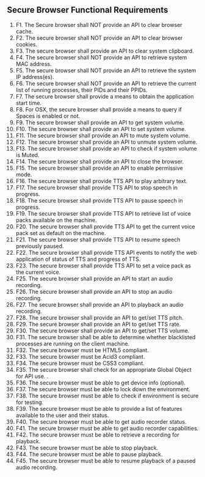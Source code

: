 Secure Browser Functional Requirements
------------------

1. F1. The Secure browser shall NOT provide an API to clear browser cache.
1. F2. The secure browser shall NOT provide an API to clear browser cookies.
1. F3. The secure browser shall provide an API to clear system clipboard.
1. F4. The secure browser shall NOT provide an API to retrieve system MAC address.
1. F5. The secure browser shall NOT provide an API to retrieve the system IP address(es).
1. F6. The secure browser shall NOT provide an API to retrieve the current list of running processes, their PIDs and their PPIDs.
1. F7. The secure browser shall provide a means to obtain the application start time.
1. F8. For OSX, the secure browser shall provide a means to query if Spaces is enabled or not.
1. F9. The secure browser shall provide an API to get system volume.
1. F10. The secure browser shall provide an API to set system volume.
1. F11. The secure browser shall provide an API to mute system volume.
1. F12. The secure browser shall provide an API to unmute system volume.
1. F13. The secure browser shall provide an API to check if system volume is Muted.
1. F14. The secure browser shall provide an API to close the browser.
1. F15. The secure browser shall provide an API to enable permissive mode.
1. F16. The secure browser shall provide TTS API to play arbitrary text.
1. F17. The secure browser shall provide TTS API to stop speech in progress.
1. F18. The secure browser shall provide TTS API to pause speech in progress.
1. F19. The secure browser shall provide TTS API to retrieve list of voice packs available on the machine.
1. F20. The secure browser shall provide TTS API to get the current voice pack set as default on the machine.
1. F21. The secure browser shall provide TTS API to resume speech previously paused.
1. F22. The secure browser shall provide TTS API events to notify the web application of status of TTS and progress of TTS.
1. F23. The secure browser shall provide TTS API to set a voice pack as the current voice.
1. F25. The secure browser shall provide an API to start an audio recording.
1. F26. The secure browser shall provide an API to stop an audio recording.
1. F27. The secure browser shall provide an API to playback an audio recording.
1. F28. The secure browser shall provide an API to get/set TTS pitch.
1. F29. The secure browser shall provide an API to get/set TTS rate.
1. F30. The secure browser shall provide an API to get/set TTS volume.
1. F31. The secure browser shall be able to determine whether blacklisted processes are running on the client machine.
1. F32. The secure browser must be HTML5 compliant.
1. F33. The secure browser must be Acid3 compliant.
1. F34. The secure browser must be CSS3 compliant.
1. F35. The secure browser shall check for an appropriate Global Object for API use. .
1. F36. The secure browser must be able to get device info (optional).
1. F37. The secure browser must be able to lock down the environment.
1. F38. The secure browser must be able to check if environment is secure for testing.
1. F39. The secure browser must be able to provide a list of features available to the user and their status.
1. F40. The secure browser must be able to get audio recorder status.
1. F41. The secure browser must be able to get audio recorder capabilities.
1. F42. The secure browser must be able to retrieve a recording for playback.
1. F43. The secure browser must be able to stop playback.
1. F44. The secure browser must be able to pause playback.
1. F45. The secure browser must be able to resume playback of a paused audio recording.
